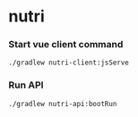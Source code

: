 # nutri

### Start vue client command
```
./gradlew nutri-client:jsServe
```

### Run API
```
./gradlew nutri-api:bootRun
```
